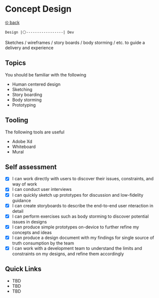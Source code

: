 # Concept Design

[&olt; back](../README.md)

`Design |⚪-----------------| Dev`

Sketches / wireframes / story boards / body storming / etc. to guide a delivery and experience

## Topics

You should be familiar with the following

* Human centered design
* Sketching
* Story boarding
* Body storming
* Prototyping

## Tooling

The following tools are useful

* Adobe Xd
* Whiteboard
* Mural

## Self assessment

- [x] I can work directly with users to discover their issues, constraints, and way of work
- [x] I can conduct user interviews
- [x] I can quickly sketch up prototypes for discussion and low-fidelity guidance
- [x] I can create storyboards to describe the end-to-end user nteraction in detail
- [x] I can perform exercises such as body storming to discover potential issues in designs
- [x] I can produce simple prototypes on-device to further refine my concepts and ideas
- [x] I can produce a design document with my findings for single source of truth consumption by the team
- [x] I can work with a development team to understand the limits and constraints on my designs, and refine them accordingly

## Quick Links

* TBD
* TBD
* TBD